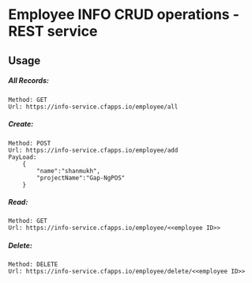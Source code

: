 # Employee INFO CRUD operations - REST service

## Usage

##### All Records:
	Method: GET
	Url: https://info-service.cfapps.io/employee/all

##### Create:
	Method: POST
	Url: https://info-service.cfapps.io/employee/add
	PayLoad:
		{
			"name":"shanmukh",
			"projectName":"Gap-NgPOS"
		}

##### Read:
	Method: GET
	Url: https://info-service.cfapps.io/employee/<<employee ID>>

##### Delete:
	Method: DELETE
	Url: https://info-service.cfapps.io/employee/delete/<<employee ID>>

